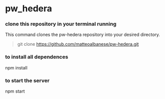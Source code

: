 # pw_hedera

### clone this repository in your terminal running
This command clones the pw-hedera repository into your desired directory.
> git clone https://github.com/matteoalbanese/pw-hedera.git
 

 
### to install all dependences
<p> npm install  </p>

### to start the server
 <p>npm start  </p> 

